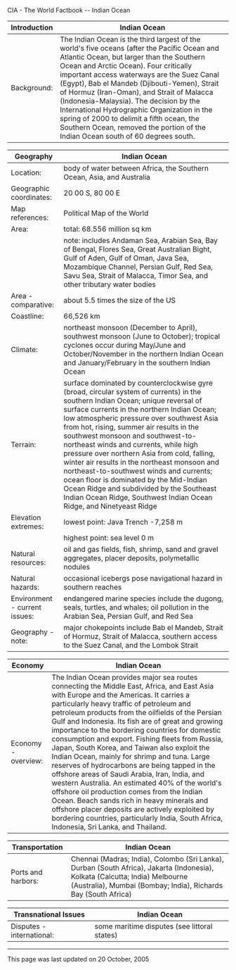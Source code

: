 CIA - The World Factbook -- Indian Ocean

| Introduction | Indian Ocean |
| --- | --- |
| Background: | The Indian Ocean is the third largest of the world's five oceans (after the Pacific Ocean and Atlantic Ocean, but larger than the Southern Ocean and Arctic Ocean). Four critically important access waterways are the Suez Canal (Egypt), Bab el Mandeb (Djibouti-Yemen), Strait of Hormuz (Iran-Oman), and Strait of Malacca (Indonesia-Malaysia). The decision by the International Hydrographic Organization in the spring of 2000 to delimit a fifth ocean, the Southern Ocean, removed the portion of the Indian Ocean south of 60 degrees south. |

| Geography | Indian Ocean |
| --- | --- |
| Location: | body of water between Africa, the Southern Ocean, Asia, and Australia |
| Geographic coordinates: | 20 00 S, 80 00 E |
| Map references: | Political Map of the World |
| Area: | total: 68.556 million sq km |
| | note: includes Andaman Sea, Arabian Sea, Bay of Bengal, Flores Sea, Great Australian Bight, Gulf of Aden, Gulf of Oman, Java Sea, Mozambique Channel, Persian Gulf, Red Sea, Savu Sea, Strait of Malacca, Timor Sea, and other tributary water bodies |
| Area - comparative: | about 5.5 times the size of the US |
| Coastline: | 66,526 km |
| Climate: | northeast monsoon (December to April), southwest monsoon (June to October); tropical cyclones occur during May/June and October/November in the northern Indian Ocean and January/February in the southern Indian Ocean |
| Terrain: | surface dominated by counterclockwise gyre (broad, circular system of currents) in the southern Indian Ocean; unique reversal of surface currents in the northern Indian Ocean; low atmospheric pressure over southwest Asia from hot, rising, summer air results in the southwest monsoon and southwest-to-northeast winds and currents, while high pressure over northern Asia from cold, falling, winter air results in the northeast monsoon and northeast-to-southwest winds and currents; ocean floor is dominated by the Mid-Indian Ocean Ridge and subdivided by the Southeast Indian Ocean Ridge, Southwest Indian Ocean Ridge, and Ninetyeast Ridge |
| Elevation extremes: | lowest point: Java Trench -7,258 m |
| | highest point: sea level 0 m |
| Natural resources: | oil and gas fields, fish, shrimp, sand and gravel aggregates, placer deposits, polymetallic nodules |
| Natural hazards: | occasional icebergs pose navigational hazard in southern reaches |
| Environment - current issues: | endangered marine species include the dugong, seals, turtles, and whales; oil pollution in the Arabian Sea, Persian Gulf, and Red Sea |
| Geography - note: | major chokepoints include Bab el Mandeb, Strait of Hormuz, Strait of Malacca, southern access to the Suez Canal, and the Lombok Strait |

| Economy | Indian Ocean |
| --- | --- |
| Economy - overview: | The Indian Ocean provides major sea routes connecting the Middle East, Africa, and East Asia with Europe and the Americas. It carries a particularly heavy traffic of petroleum and petroleum products from the oilfields of the Persian Gulf and Indonesia. Its fish are of great and growing importance to the bordering countries for domestic consumption and export. Fishing fleets from Russia, Japan, South Korea, and Taiwan also exploit the Indian Ocean, mainly for shrimp and tuna. Large reserves of hydrocarbons are being tapped in the offshore areas of Saudi Arabia, Iran, India, and western Australia. An estimated 40% of the world's offshore oil production comes from the Indian Ocean. Beach sands rich in heavy minerals and offshore placer deposits are actively exploited by bordering countries, particularly India, South Africa, Indonesia, Sri Lanka, and Thailand. |

| Transportation | Indian Ocean |
| --- | --- |
| Ports and harbors: | Chennai (Madras; India), Colombo (Sri Lanka), Durban (South Africa), Jakarta (Indonesia), Kolkata (Calcutta; India) Melbourne (Australia), Mumbai (Bombay; India), Richards Bay (South Africa) |

| Transnational Issues | Indian Ocean |
| --- | --- |
| Disputes - international: | some maritime disputes (see littoral states) |

---
This page was last updated on 20 October, 2005                       